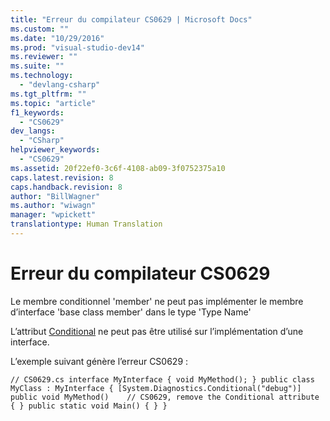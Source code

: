 ```yaml
---
title: "Erreur du compilateur CS0629 | Microsoft Docs"
ms.custom: ""
ms.date: "10/29/2016"
ms.prod: "visual-studio-dev14"
ms.reviewer: ""
ms.suite: ""
ms.technology: 
  - "devlang-csharp"
ms.tgt_pltfrm: ""
ms.topic: "article"
f1_keywords: 
  - "CS0629"
dev_langs: 
  - "CSharp"
helpviewer_keywords: 
  - "CS0629"
ms.assetid: 20f22ef0-3c6f-4108-ab09-3f0752375a10
caps.latest.revision: 8
caps.handback.revision: 8
author: "BillWagner"
ms.author: "wiwagn"
manager: "wpickett"
translationtype: Human Translation
---
```

# Erreur du compilateur CS0629
Le membre conditionnel 'member' ne peut pas implémenter le membre d’interface 'base class member' dans le type 'Type Name'  
  
 L’attribut [Conditional](http://msdn.microsoft.com/fr-fr/e1c4913b-74d0-421a-8a6d-c14b3f0e68fb) ne peut pas être utilisé sur l’implémentation d’une interface.  
  
 L’exemple suivant génère l’erreur CS0629 :  
  
```  
// CS0629.cs interface MyInterface { void MyMethod(); } public class MyClass : MyInterface { [System.Diagnostics.Conditional("debug")] public void MyMethod()    // CS0629, remove the Conditional attribute { } public static void Main() { } }  
```